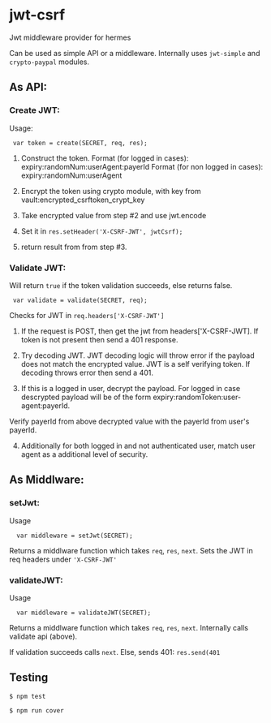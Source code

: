 jwt-csrf
========

Jwt middleware provider for hermes

Can be used as simple API or a middleware. Internally uses `jwt-simple` and `crypto-paypal` modules.

## As API:

### Create JWT:

Usage:

```
 var token = create(SECRET, req, res);

```

  1. Construct the token.
       Format (for logged in cases): expiry:randomNum:userAgent:payerId
       Format (for non logged in cases): expiry:randomNum:userAgent

  2. Encrypt the token using crypto module, with key from vault:encrypted_csrftoken_crypt_key

  3. Take encrypted value from step #2 and use jwt.encode

  4. Set it in `res.setHeader('X-CSRF-JWT', jwtCsrf);`

  5. return result from from step #3.


### Validate JWT:

Will return `true` if the token validation succeeds, else returns false.

```
 var validate = validate(SECRET, req);

```

Checks for JWT in `req.headers['X-CSRF-JWT']`

 1. If the request is POST, then get the jwt from headers['X-CSRF-JWT]. If token is not present then send a 401   response.
 
 2. Try decoding JWT. JWT decoding logic will throw error if the payload does not match the encrypted value.
 JWT is a self verifying token. If decoding throws error then send a 401.

 3. If this is a logged in user, decrypt the payload. For logged in case descrypted payload will be of the form
 expiry:randomToken:user-agent:payerId.

 Verify payerId from above decrypted value with the payerId from user's payerId.

 4. Additionally for both logged in and not authenticated user, match user agent as a additional level of security.



## As Middlware:

### setJwt:

 Usage

 ```
   var middleware = setJwt(SECRET);

 ```

Returns a middlware function which takes `req`, `res`, `next`. Sets the JWT in req headers under `'X-CSRF-JWT'`


### validateJWT:

 Usage

 ```
   var middleware = validateJWT(SECRET);

 ```

Returns a middlware function which takes `req`, `res`, `next`. Internally calls validate api (above).

If validation succeeds calls `next`. Else, sends 401: `res.send(401`


## Testing
`$ npm test`

`$ npm run cover`
